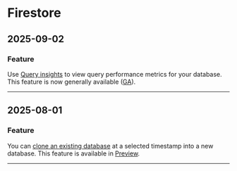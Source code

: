 # Firestore

## 2025-09-02

### Feature

Use [Query insights](https://cloud.google.com/firestore/native/docs/query-insights) to view query performance metrics for your database. This feature is now generally available ([GA](https://cloud.google.com/products#product-launch-stages)).

---
## 2025-08-01

### Feature

You can [clone an existing database](https://cloud.google.com/firestore/native/docs/manage-databases#clone-database) at a selected timestamp into a new database. This feature is available in [Preview](https://cloud.google.com/products#product-launch-stages).

---

